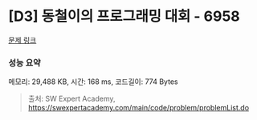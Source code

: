 # [D3] 동철이의 프로그래밍 대회 - 6958 

[문제 링크](https://swexpertacademy.com/main/code/problem/problemDetail.do?contestProbId=AWjlFcGK3dMDFAVT) 

### 성능 요약

메모리: 29,488 KB, 시간: 168 ms, 코드길이: 774 Bytes



> 출처: SW Expert Academy, https://swexpertacademy.com/main/code/problem/problemList.do
